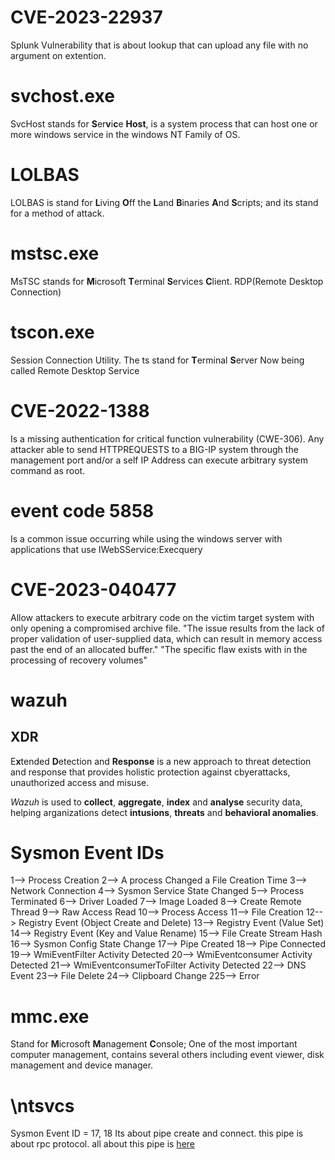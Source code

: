 # CVE-2023-22937
Splunk Vulnerability that is about lookup that can upload any file with no argument on extention.

# svchost.exe
SvcHost stands for **S**er**v**i**c**e **Host**, is a system process that can host one or more windows service in the windows NT Family of OS.

# LOLBAS
LOLBAS is stand for **L**iving **O**ff the **L**and **B**inaries **A**nd **S**cripts; and its stand for a method of attack.

# mstsc.exe
MsTSC stands for **M**icrosoft **T**erminal **S**ervices **C**lient.
RDP(Remote Desktop Connection)

# tscon.exe
Session Connection Utility.
The ts stand for **T**erminal **S**erver
Now being called Remote Desktop Service

# CVE-2022-1388
Is a missing authentication for critical function vulnerability (CWE-306). Any attacker able to send HTTPREQUESTS to a BIG-IP system through the management port and/or a self IP Address can execute arbitrary system command as root.

# event code 5858
Is a common issue occurring while using the windows server with applications that use IWebSService:Execquery

# CVE-2023-040477
Allow attackers to execute arbitrary code on the victim target system with only opening a compromised archive file.
"The issue results from the lack of proper validation of user-supplied data, which can result in memory access past the end of an allocated buffer."
"The specific flaw exists with in the processing of recovery volumes"

# wazuh
## XDR
E**x**tended **D**etection and **Response** is a new approach to threat detection and response that provides holistic protection against cbyerattacks, unauthorized access and misuse.

*Wazuh* is used to **collect**, **aggregate**, **index** and **analyse** security data, helping arganizations detect **intusions**, **threats** and **behavioral anomalies**.

# Sysmon Event IDs
1--> Process Creation
2--> A process Changed a File Creation Time
3--> Network Connection
4--> Sysmon Service State Changed
5--> Process Terminated
6--> Driver Loaded
7--> Image Loaded
8--> Create Remote Thread
9--> Raw Access Read
10--> Process Access
11--> File Creation
12--> Registry Event (Object Create and Delete)
13--> Registry Event (Value Set)
14--> Registry Event (Key and Value Rename)
15--> File Create Stream Hash
16--> Sysmon Config State Change
17--> Pipe Created
18--> Pipe Connected
19--> WmiEventFilter Activity Detected
20--> WmiEventconsumer Activity Detected
21--> WmiEventconsumerToFilter Activity Detected
22--> DNS Event
23--> File Delete
24--> Clipboard Change
225--> Error

# mmc.exe
Stand for **M**icrosoft **M**anagement **C**onsole; One of the most important computer management, contains several others including event viewer, disk management and device manager.

# \ntsvcs
Sysmon Event ID = 17, 18
Its about pipe create and connect. this pipe is about rpc protocol. all about this pipe is [here](https://en.m.wikipedia.org/wiki/Service_Control_Manager)

